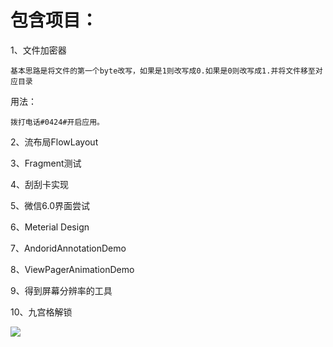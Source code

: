# 包含项目：

1、文件加密器

    基本思路是将文件的第一个byte改写，如果是1则改写成0.如果是0则改写成1.并将文件移至对应目录 
用法：

    拨打电话#0424#开启应用。

2、流布局FlowLayout

3、Fragment测试

4、刮刮卡实现

5、微信6.0界面尝试

6、Meterial Design

7、AndoridAnnotationDemo

8、ViewPagerAnimationDemo

9、得到屏幕分辨率的工具

10、九宫格解锁

![](https://raw.github.com/huhuang03/AndroidDemos/master/images/unlock_screen.gif)

